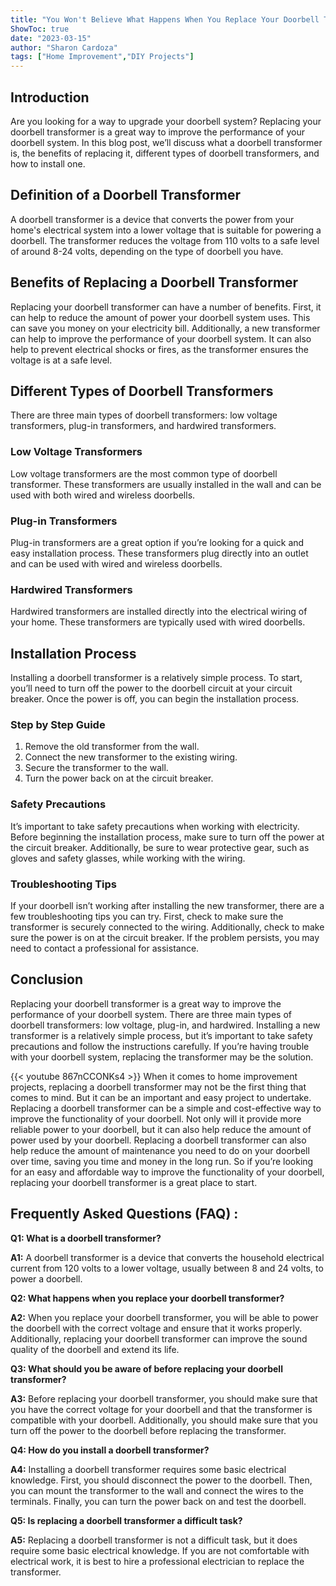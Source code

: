 ```yaml
---
title: "You Won't Believe What Happens When You Replace Your Doorbell Transformer!"
ShowToc: true 
date: "2023-03-15"
author: "Sharon Cardoza" 
tags: ["Home Improvement","DIY Projects"]
---
```

## Introduction
Are you looking for a way to upgrade your doorbell system? Replacing your doorbell transformer is a great way to improve the performance of your doorbell system. In this blog post, we’ll discuss what a doorbell transformer is, the benefits of replacing it, different types of doorbell transformers, and how to install one. 

## Definition of a Doorbell Transformer
A doorbell transformer is a device that converts the power from your home's electrical system into a lower voltage that is suitable for powering a doorbell. The transformer reduces the voltage from 110 volts to a safe level of around 8-24 volts, depending on the type of doorbell you have. 

## Benefits of Replacing a Doorbell Transformer
Replacing your doorbell transformer can have a number of benefits. First, it can help to reduce the amount of power your doorbell system uses. This can save you money on your electricity bill. Additionally, a new transformer can help to improve the performance of your doorbell system. It can also help to prevent electrical shocks or fires, as the transformer ensures the voltage is at a safe level. 

## Different Types of Doorbell Transformers
There are three main types of doorbell transformers: low voltage transformers, plug-in transformers, and hardwired transformers. 

### Low Voltage Transformers
Low voltage transformers are the most common type of doorbell transformer. These transformers are usually installed in the wall and can be used with both wired and wireless doorbells. 

### Plug-in Transformers
Plug-in transformers are a great option if you’re looking for a quick and easy installation process. These transformers plug directly into an outlet and can be used with wired and wireless doorbells. 

### Hardwired Transformers
Hardwired transformers are installed directly into the electrical wiring of your home. These transformers are typically used with wired doorbells. 

## Installation Process
Installing a doorbell transformer is a relatively simple process. To start, you’ll need to turn off the power to the doorbell circuit at your circuit breaker. Once the power is off, you can begin the installation process. 

### Step by Step Guide
1. Remove the old transformer from the wall. 
2. Connect the new transformer to the existing wiring. 
3. Secure the transformer to the wall. 
4. Turn the power back on at the circuit breaker. 

### Safety Precautions
It’s important to take safety precautions when working with electricity. Before beginning the installation process, make sure to turn off the power at the circuit breaker. Additionally, be sure to wear protective gear, such as gloves and safety glasses, while working with the wiring. 

### Troubleshooting Tips
If your doorbell isn’t working after installing the new transformer, there are a few troubleshooting tips you can try. First, check to make sure the transformer is securely connected to the wiring. Additionally, check to make sure the power is on at the circuit breaker. If the problem persists, you may need to contact a professional for assistance. 

## Conclusion
Replacing your doorbell transformer is a great way to improve the performance of your doorbell system. There are three main types of doorbell transformers: low voltage, plug-in, and hardwired. Installing a new transformer is a relatively simple process, but it’s important to take safety precautions and follow the instructions carefully. If you’re having trouble with your doorbell system, replacing the transformer may be the solution.

{{< youtube 867nCCONKs4 >}} 
When it comes to home improvement projects, replacing a doorbell transformer may not be the first thing that comes to mind. But it can be an important and easy project to undertake. Replacing a doorbell transformer can be a simple and cost-effective way to improve the functionality of your doorbell. Not only will it provide more reliable power to your doorbell, but it can also help reduce the amount of power used by your doorbell. Replacing a doorbell transformer can also help reduce the amount of maintenance you need to do on your doorbell over time, saving you time and money in the long run. So if you’re looking for an easy and affordable way to improve the functionality of your doorbell, replacing your doorbell transformer is a great place to start.

## Frequently Asked Questions (FAQ) :
**Q1: What is a doorbell transformer?**

**A1:** A doorbell transformer is a device that converts the household electrical current from 120 volts to a lower voltage, usually between 8 and 24 volts, to power a doorbell.

**Q2: What happens when you replace your doorbell transformer?**

**A2:** When you replace your doorbell transformer, you will be able to power the doorbell with the correct voltage and ensure that it works properly. Additionally, replacing your doorbell transformer can improve the sound quality of the doorbell and extend its life.

**Q3: What should you be aware of before replacing your doorbell transformer?**

**A3:** Before replacing your doorbell transformer, you should make sure that you have the correct voltage for your doorbell and that the transformer is compatible with your doorbell. Additionally, you should make sure that you turn off the power to the doorbell before replacing the transformer.

**Q4: How do you install a doorbell transformer?**

**A4:** Installing a doorbell transformer requires some basic electrical knowledge. First, you should disconnect the power to the doorbell. Then, you can mount the transformer to the wall and connect the wires to the terminals. Finally, you can turn the power back on and test the doorbell.

**Q5: Is replacing a doorbell transformer a difficult task?**

**A5:** Replacing a doorbell transformer is not a difficult task, but it does require some basic electrical knowledge. If you are not comfortable with electrical work, it is best to hire a professional electrician to replace the transformer.





